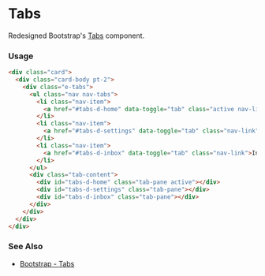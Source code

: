 # Tabs

Redesigned Bootstrap's [Tabs](http://getbootstrap.com/docs/4.1/components/navs/#tabs) component.

<!-- STORY -->

### Usage

```html
<div class="card">
  <div class="card-body pt-2">
    <div class="e-tabs">
      <ul class="nav nav-tabs">
        <li class="nav-item">
          <a href="#tabs-d-home" data-toggle="tab" class="active nav-link">Home</a>
        </li>
        <li class="nav-item">
          <a href="#tabs-d-settings" data-toggle="tab" class="nav-link">Settings</a>
        </li>
        <li class="nav-item">
          <a href="#tabs-d-inbox" data-toggle="tab" class="nav-link">Inbox <span class="badge badge-light ml-1">2</span></a>
        </li>
      </ul>
      <div class="tab-content">
        <div id="tabs-d-home" class="tab-pane active"></div>
        <div id="tabs-d-settings" class="tab-pane"></div>
        <div id="tabs-d-inbox" class="tab-pane"></div>
      </div>
    </div>
  </div>
</div>
```

### See Also
- [Bootstrap - Tabs](http://getbootstrap.com/docs/4.1/components/navs/#tabs)
